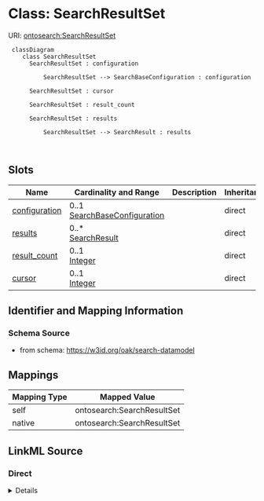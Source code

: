 # Class: SearchResultSet



URI: [ontosearch:SearchResultSet](https://w3id.org/oak/search-datamodel/SearchResultSet)




```{mermaid}
 classDiagram
    class SearchResultSet
      SearchResultSet : configuration
        
          SearchResultSet --> SearchBaseConfiguration : configuration
        
      SearchResultSet : cursor
        
      SearchResultSet : result_count
        
      SearchResultSet : results
        
          SearchResultSet --> SearchResult : results
        
      
```




<!-- no inheritance hierarchy -->


## Slots

| Name | Cardinality and Range | Description | Inheritance |
| ---  | --- | --- | --- |
| [configuration](configuration.md) | 0..1 <br/> [SearchBaseConfiguration](SearchBaseConfiguration.md) |  | direct |
| [results](results.md) | 0..* <br/> [SearchResult](SearchResult.md) |  | direct |
| [result_count](result_count.md) | 0..1 <br/> [Integer](Integer.md) |  | direct |
| [cursor](cursor.md) | 0..1 <br/> [Integer](Integer.md) |  | direct |









## Identifier and Mapping Information







### Schema Source


* from schema: https://w3id.org/oak/search-datamodel





## Mappings

| Mapping Type | Mapped Value |
| ---  | ---  |
| self | ontosearch:SearchResultSet |
| native | ontosearch:SearchResultSet |





## LinkML Source

<!-- TODO: investigate https://stackoverflow.com/questions/37606292/how-to-create-tabbed-code-blocks-in-mkdocs-or-sphinx -->

### Direct

<details>
```yaml
name: SearchResultSet
from_schema: https://w3id.org/oak/search-datamodel
attributes:
  configuration:
    name: configuration
    from_schema: https://w3id.org/oak/search-datamodel
    rank: 1000
    domain_of:
    - SearchResultSet
    range: SearchBaseConfiguration
  results:
    name: results
    from_schema: https://w3id.org/oak/search-datamodel
    rank: 1000
    multivalued: true
    domain_of:
    - SearchResultSet
    range: SearchResult
  result_count:
    name: result_count
    from_schema: https://w3id.org/oak/search-datamodel
    rank: 1000
    domain_of:
    - SearchResultSet
    range: integer
  cursor:
    name: cursor
    from_schema: https://w3id.org/oak/search-datamodel
    domain_of:
    - SearchBaseConfiguration
    - SearchResultSet
    range: integer

```
</details>

### Induced

<details>
```yaml
name: SearchResultSet
from_schema: https://w3id.org/oak/search-datamodel
attributes:
  configuration:
    name: configuration
    from_schema: https://w3id.org/oak/search-datamodel
    rank: 1000
    alias: configuration
    owner: SearchResultSet
    domain_of:
    - SearchResultSet
    range: SearchBaseConfiguration
  results:
    name: results
    from_schema: https://w3id.org/oak/search-datamodel
    rank: 1000
    multivalued: true
    alias: results
    owner: SearchResultSet
    domain_of:
    - SearchResultSet
    range: SearchResult
  result_count:
    name: result_count
    from_schema: https://w3id.org/oak/search-datamodel
    rank: 1000
    alias: result_count
    owner: SearchResultSet
    domain_of:
    - SearchResultSet
    range: integer
  cursor:
    name: cursor
    from_schema: https://w3id.org/oak/search-datamodel
    alias: cursor
    owner: SearchResultSet
    domain_of:
    - SearchBaseConfiguration
    - SearchResultSet
    range: integer

```
</details>